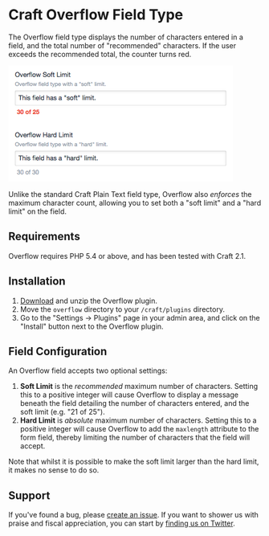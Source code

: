# Craft Overflow Field Type
The Overflow field type displays the number of characters entered in a field, and the total number of "recommended" characters. If the user exceeds the recommended total, the counter turns red.

![An example Overflow field](docs/img/screenshot.png)

Unlike the standard Craft Plain Text field type, Overflow also _enforces_ the maximum character count, allowing you to set both a "soft limit" and a "hard limit" on the field.

## Requirements
Overflow requires PHP 5.4 or above, and has been tested with Craft 2.1.

## Installation
1. [Download][githubDownload] and unzip the Overflow plugin.
2. Move the `overflow` directory to your `/craft/plugins` directory.
3. Go to the "Settings &rarr; Plugins" page in your admin area, and click on the "Install" button next to the Overflow plugin.

[githubDownload]: https://github.com/experience/overflow.craft/archive/master.zip "Download the latest ZIP"

## Field Configuration
An Overflow field accepts two optional settings:

1. **Soft Limit** is the _recommended_ maximum number of characters. Setting this to a positive integer will cause Overflow to display a message beneath the field detailing the number of characters entered, and the soft limit (e.g. "21 of 25").
2. **Hard Limit** is _absolute_ maximum number of characters. Setting this to a positive integer will cause Overflow to add the `maxlength` attribute to the form field, thereby limiting the number of characters that the field will accept.

Note that whilst it is possible to make the soft limit larger than the hard limit, it makes no sense to do so.

## Support
If you've found a bug, please [create an issue][newIssue]. If you want to shower us with praise and fiscal appreciation, you can start by [finding us on Twitter][experienceTwitter].

[newIssue]: https://github.com/experience/overflow.craft/issues/new "File a bug report"
[experienceTwitter]: https://twitter.com/exphq/ "The appropriate channel for mad props"
